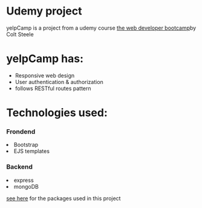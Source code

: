 
<h1>Udemy project</h1>
	<p>yelpCamp is a project from a udemy course <a href="https://www.udemy.com/course/the-web-developer-bootcamp/">the web developer bootcamp</a>by Colt Steele </p>

<h1>yelpCamp has:</h1>
<ul>
	<li>Responsive web design</li>
	<li>User authentication & authorization</li>
	<li>follows RESTful routes pattern</li>
</ul>

<h1>Technologies used:</h1>
	<h3>Frondend</h3>
	<li>Bootstrap</li>
	<li>EJS templates</li>
<h3>Backend</h3>
	<li>express</li>
	<li>mongoDB</li>

<p>
<a href="https://github.com/lulay2020/yelpcamp/blob/master/package.json">see here</a> 
for the packages used in this project
</p>
